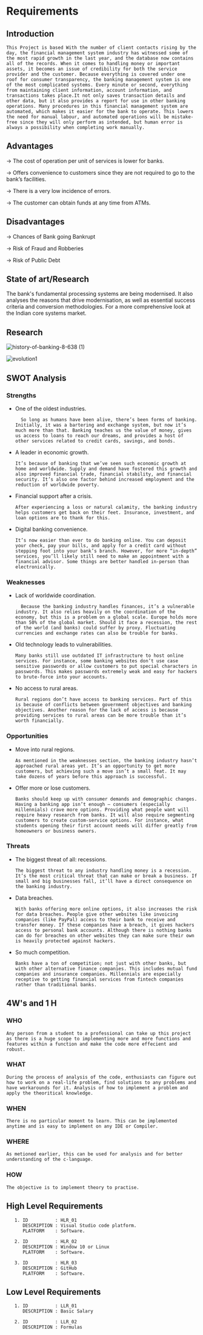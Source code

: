 # Requirements

## Introduction
    This Project is based With the number of client contacts rising by the day, the financial management system industry has witnessed some of the most rapid growth in the last year, and the database now contains all of the records. When it comes to handling money or important assets, it becomes an issue of credibility for both the service provider and the customer. Because everything is covered under one roof for consumer transparency, the banking management system is one of the most complicated systems. Every minute or second, everything from maintaining client information, account information, and transactions takes place.It not only saves transaction details and other data, but it also provides a report for use in other banking operations. Many procedures in this financial management system are automated, which makes it easier for the bank to operate. This lowers the need for manual labour, and automated operations will be mistake-free since they will only perform as intended, but human error is always a possibility when completing work manually.




## Advantages

-> The cost of operation per unit of services is lower for banks.

-> Offers convenience to customers since they are not required to go to the bank’s facilities.

-> There is a very low incidence of errors. 

-> The customer can obtain funds at any time from ATMs.


## Disadvantages
-> Chances of Bank going Bankrupt

-> Risk of Fraud and Robberies

-> Risk of Public Debt

## State of art/Research

The bank's fundamental processing systems are being modernised. It also analyses the reasons that drive modernisation, as well as essential success criteria and conversion methodologies. For a more comprehensive look at the Indian core systems market.

## Research


![history-of-banking-8-638 (1)](https://user-images.githubusercontent.com/66585290/143299691-8e9e5bef-0442-4386-a8b5-415d16b6d0d9.jpg)

![evolution1](https://user-images.githubusercontent.com/66585290/143299942-083dff33-0a1b-45a1-9d82-e38a24fcc2f1.jpg)



## SWOT Analysis

### Strengths
* One of the oldest industries.

        So long as humans have been alive, there’s been forms of banking. Initially, it was a bartering and exchange system, but now it’s much more than that. Banking teaches us the value of money, gives us access to loans to reach our dreams, and provides a host of other services related to credit cards, savings, and bonds.

* A leader in economic growth.

      It’s because of banking that we’ve seen such economic growth at home and worldwide. Supply and demand have fostered this growth and also improved financial trade, financial stability, and financial security. It’s also one factor behind increased employment and the reduction of worldwide poverty.

* Financial support after a crisis.

      After experiencing a loss or natural calamity, the banking industry helps customers get back on their feet. Insurance, investment, and loan options are to thank for this.

* Digital banking convenience.

      It’s now easier than ever to do banking online. You can deposit your check, pay your bills, and apply for a credit card without stepping foot into your bank’s branch. However, for more “in-depth” services, you’ll likely still need to make an appointment with a financial advisor. Some things are better handled in-person than electronically.

### Weaknesses
* Lack of worldwide coordination.

        Because the banking industry handles finances, it’s a vulnerable industry. It also relies heavily on the coordination of the economy, but this is a problem on a global scale. Europe holds more than 50% of the global market. Should it face a recession, the rest of the world (and banks) could suffer by proxy. Fluctuating currencies and exchange rates can also be trouble for banks.

* Old technology leads to vulnerabilities.

      Many banks still use outdated IT infrastructure to host online services. For instance, some banking websites don’t use case sensitive passwords or allow customers to put special characters in passwords. This makes passwords extremely weak and easy for hackers to brute-force into your accounts.

* No access to rural areas.

      Rural regions don’t have access to banking services. Part of this is because of conflicts between government objectives and banking objectives. Another reason for the lack of access is because providing services to rural areas can be more trouble than it’s worth financially.
### Opportunities
* Move into rural regions.

      As mentioned in the weaknesses section, the banking industry hasn’t approached rural areas yet. It’s an opportunity to get more customers, but achieving such a move isn’t a small feat. It may take dozens of years before this approach is successful.

* Offer more or lose customers.

      Banks should keep up with consumer demands and demographic changes. Having a banking app isn’t enough — consumers (especially millennials) crave more options. Providing what people want will require heavy research from banks. It will also require segmenting customers to create custom-service options. For instance, what students opening their first account needs will differ greatly from homeowners or business owners.


### Threats

* The biggest threat of all: recessions.

      The biggest threat to any industry handling money is a recession. It’s the most critical threat that can make or break a business. If small and big businesses fall, it’ll have a direct consequence on the banking industry.

* Data breaches.

      With banks offering more online options, it also increases the risk for data breaches. People give other websites like invoicing companies (like PayPal) access to their bank to receive and transfer money. If these companies have a breach, it gives hackers access to personal bank accounts. Although there is nothing banks can do for breaches on other websites they can make sure their own is heavily protected against hackers.

* So much competition.

      Banks have a ton of competition; not just with other banks, but with other alternative finance companies. This includes mutual fund companies and insurance companies. Millennials are especially receptive to getting financial services from fintech companies rather than traditional banks.
      
## 4W's and 1 H

### WHO
    Any person from a student to a professional can take up this project as there is a huge scope to implementing more and more functions and features within a function and make the code more effecient and robust.

### WHAT
    During the process of analysis of the code, enthusiasts can figure out how to work on a real-life problem, find solutions to any problems and have workarounds for it. Analysis of how to implement a problem and apply the theoritical knowledge.
    
### WHEN 
    There is no particular moment to learn. This can be implemented anytime and is easy to implement on any IDE or Compiler.
    
### WHERE
    As metioned earlier, this can be used for analysis and for better understanding of the c-language.
    
### HOW 
    The objective is to implement theory to practise.


## High Level Requirements
       1. ID          : HLR_01
          DESCRIPTION : Visual Studio code platform.
          PLATFORM    : Software.
       
       2. ID          : HLR_02
          DESCRIPTION : Window 10 or Linux
          PLATFORM    : Software.
       
       3. ID          : HLR_03
          DESCRIPTION : GitHub
          PLATFORM    : Software.

## Low Level Requirements
       1. ID          : LLR_01
          DESCRIPTION : Basic Salary
       
       2. ID          : LLR_02
          DESCRIPTION : Formulas


